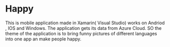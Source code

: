 # Happy

This is mobile application made in Xamarin( Visual Studio) works on Andriod , IOS and Windows. The application gets its data from Azure Cloud. SO the theme of the application is to bring funny pictures of different languages into one app an make people happy.
